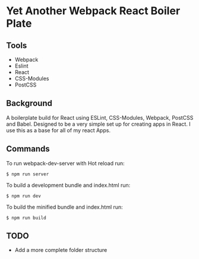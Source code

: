 Yet Another Webpack  React Boiler Plate
=======================================
Tools
-----
* Webpack
* Eslint
* React
* CSS-Modules
* PostCSS

Background
----------
A boilerplate build for React using ESLint, CSS-Modules, Webpack, PostCSS and Babel. Designed to be a very simple set up for creating apps in React. I use this as a base for all of my react Apps.

Commands
--------
To run webpack-dev-server with Hot reload run:
```
$ npm run server
```
To build a development bundle and index.html run:
```
$ npm run dev
```
To build the minified bundle and index.html run: 
```
$ npm run build
```

TODO
----
* Add a more complete folder structure